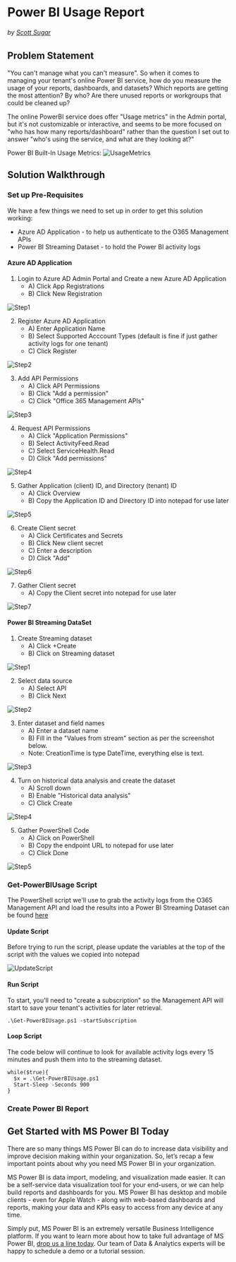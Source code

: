 # Power BI Usage Report
###### by [Scott Sugar](https://linkedin.com/in/scottsugar)

## Problem Statement
"You can't manage what you can't measure".  So when it comes to managing your tenant's online Power BI service, how do you measure the usage of your reports, dashboards, and datasets?  Which reports are getting the most attention?  By who?  Are there unused reports or workgroups that could be cleaned up?

The online PowerBI service does offer "Usage metrics" in the Admin portal, but it's not customizable or interactive, and seems to be more focused on "who has how many reports/dashboard" rather than the question I set out to answer "who's using the service, and what are they looking at?"

Power BI Built-In Usage Metrics:
![UsageMetrics](images/powerbi-usagemetrics.png)

## Solution Walkthrough

### Set up Pre-Requisites
We have a few things we need to set up in order to get this solution working:
* Azure AD Application - to help us authenticate to the O365 Management APIs
* Power BI Streaming Dataset - to hold the Power BI activity logs

#### Azure AD Application

1. Login to Azure AD Admin Portal and Create a new Azure AD Application
   * A) Click App Registrations
   * B) Click New Registration

![Step1](images/AAD-Step1.png)

2. Register Azure AD Application
   * A) Enter Application Name
   * B) Select Supported Acccount Types (default is fine if just gather activity logs for one tenant)
   * C) Click Register

![Step2](images/AAD-Step2.png)

3. Add API Permissions
   * A) Click API Permissions
   * B) Click "Add a permission"
   * C) Click "Office 365 Management APIs"

![Step3](images/AAD-Step3.png)

4. Request API Permissions
   * A) Click "Application Permissions"
   * B) Select ActivityFeed.Read
   * C) Select ServiceHealth.Read
   * D) Click "Add permissions"

![Step4](images/AAD-Step4.png)

5. Gather Application (client) ID, and Directory (tenant) ID
   * A) Click Overview
   * B) Copy the Application ID and Directory ID into notepad for use later

![Step5](images/AAD-Step5.png)

6. Create Client secret
   * A) Click Certificates and Secrets
   * B) Click New client secret
   * C) Enter a description
   * D) Click "Add"

![Step6](images/AAD-Step6.png)

7. Gather Client secret
   * A) Copy the Client secret into notepad for use later

![Step7](images/AAD-Step7.png)


#### Power BI Streaming DataSet

1. Create Streaming dataset
   * A) Click +Create
   * B) Click on Streaming dataset

![Step1](images/PBI-Step1.png)

2. Select data source
   * A) Select API
   * B) Click Next

![Step2](images/PBI-Step2.png)

3. Enter dataset and field names
   * A) Enter a dataset name
   * B) Fill in the "Values from stream" section as per the screenshot below.
   * Note: CreationTime is type DateTime, everything else is text.

![Step3](images/PBI-Step3.png)

4. Turn on historical data analysis and create the dataset
   * A) Scroll down
   * B) Enable "Historical data analysis"
   * C) Click Create

![Step4](images/PBI-Step4.png)

5. Gather PowerShell Code
   * A) Click on PowerShell
   * B) Copy the endpoint URL to notepad for use later
   * C) Click Done

![Step5](images/PBI-Step5.png)

### Get-PowerBIUsage Script

The PowerShell script we'll use to grab the activity logs from the O365 Management API and load the results into a Power BI Streaming Dataset can be found [here](Scripts/Get-PowerBIUsage.ps1)

#### Update Script

Before trying to run the script, please update the variables at the top of the script with the values we copied into notepad

![UpdateScript](images/UpdateCode.png)

#### Run Script

To start, you'll need to "create a subscription" so the Management API will start to save your tenant's activities for later retrieval.

```` 
.\Get-PowerBIUsage.ps1 -startSubscription
````

#### Loop Script

The code below will continue to look for available activity logs every 15 minutes and push them into to the streaming dataset.

````
while($true){
  $x = .\Get-PowerBIUsage.ps1
  Start-Sleep -Seconds 900
}
````

### Create Power BI Report

## Get Started with MS Power BI Today
There are so many things MS Power BI can do to increase data visibility and improve decision making within your organization. So, let’s recap a few important points about why you need MS Power BI in your organization.

MS Power BI is data import, modeling, and visualization made easier.  It can be a self-service data visualization tool for your end-users, or we can help build reports and dashboards for you.  MS Power BI has desktop and mobile clients - even for Apple Watch - along with web-based dashboards and reports, making your data and KPIs easy to access from any device at any time.

Simply put, MS Power BI is an extremely versatile Business Intelligence platform. If you want to learn more about how to take full advantage of MS Power BI, [drop us a line today](mailto:cloud@proserveit.com?Subject=I%20Want%20To%20Learn%20More%20About%20Power%20BI%20Solutions). Our team of Data & Analytics experts will be happy to schedule a demo or a tutorial session.